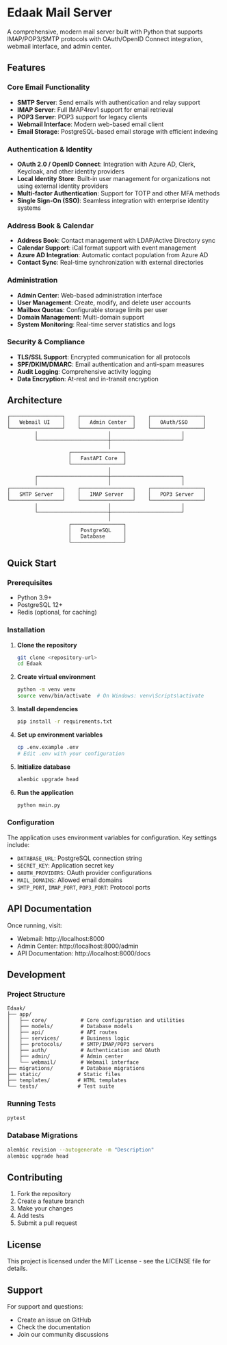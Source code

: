 # Edaak Mail Server

A comprehensive, modern mail server built with Python that supports IMAP/POP3/SMTP protocols with OAuth/OpenID Connect integration, webmail interface, and admin center.

## Features

### Core Email Functionality
- **SMTP Server**: Send emails with authentication and relay support
- **IMAP Server**: Full IMAP4rev1 support for email retrieval
- **POP3 Server**: POP3 support for legacy clients
- **Webmail Interface**: Modern web-based email client
- **Email Storage**: PostgreSQL-based email storage with efficient indexing

### Authentication & Identity
- **OAuth 2.0 / OpenID Connect**: Integration with Azure AD, Clerk, Keycloak, and other identity providers
- **Local Identity Store**: Built-in user management for organizations not using external identity providers
- **Multi-factor Authentication**: Support for TOTP and other MFA methods
- **Single Sign-On (SSO)**: Seamless integration with enterprise identity systems

### Address Book & Calendar
- **Address Book**: Contact management with LDAP/Active Directory sync
- **Calendar Support**: iCal format support with event management
- **Azure AD Integration**: Automatic contact population from Azure AD
- **Contact Sync**: Real-time synchronization with external directories

### Administration
- **Admin Center**: Web-based administration interface
- **User Management**: Create, modify, and delete user accounts
- **Mailbox Quotas**: Configurable storage limits per user
- **Domain Management**: Multi-domain support
- **System Monitoring**: Real-time server statistics and logs

### Security & Compliance
- **TLS/SSL Support**: Encrypted communication for all protocols
- **SPF/DKIM/DMARC**: Email authentication and anti-spam measures
- **Audit Logging**: Comprehensive activity logging
- **Data Encryption**: At-rest and in-transit encryption

## Architecture

```
┌─────────────────┐    ┌─────────────────┐    ┌─────────────────┐
│   Webmail UI    │    │   Admin Center  │    │   OAuth/SSO     │
└─────────────────┘    └─────────────────┘    └─────────────────┘
         │                       │                       │
         └───────────────────────┼───────────────────────┘
                                 │
                    ┌─────────────────┐
                    │   FastAPI Core  │
                    └─────────────────┘
                                 │
         ┌───────────────────────┼───────────────────────┐
         │                       │                       │
┌─────────────────┐    ┌─────────────────┐    ┌─────────────────┐
│   SMTP Server   │    │   IMAP Server   │    │   POP3 Server   │
└─────────────────┘    └─────────────────┘    └─────────────────┘
         │                       │                       │
         └───────────────────────┼───────────────────────┘
                                 │
                    ┌─────────────────┐
                    │   PostgreSQL    │
                    │   Database      │
                    └─────────────────┘
```

## Quick Start

### Prerequisites
- Python 3.9+
- PostgreSQL 12+
- Redis (optional, for caching)

### Installation

1. **Clone the repository**
   ```bash
   git clone <repository-url>
   cd Edaak
   ```

2. **Create virtual environment**
   ```bash
   python -m venv venv
   source venv/bin/activate  # On Windows: venv\Scripts\activate
   ```

3. **Install dependencies**
   ```bash
   pip install -r requirements.txt
   ```

4. **Set up environment variables**
   ```bash
   cp .env.example .env
   # Edit .env with your configuration
   ```

5. **Initialize database**
   ```bash
   alembic upgrade head
   ```

6. **Run the application**
   ```bash
   python main.py
   ```

### Configuration

The application uses environment variables for configuration. Key settings include:

- `DATABASE_URL`: PostgreSQL connection string
- `SECRET_KEY`: Application secret key
- `OAUTH_PROVIDERS`: OAuth provider configurations
- `MAIL_DOMAINS`: Allowed email domains
- `SMTP_PORT`, `IMAP_PORT`, `POP3_PORT`: Protocol ports

## API Documentation

Once running, visit:
- Webmail: http://localhost:8000
- Admin Center: http://localhost:8000/admin
- API Documentation: http://localhost:8000/docs

## Development

### Project Structure
```
Edaak/
├── app/
│   ├── core/           # Core configuration and utilities
│   ├── models/         # Database models
│   ├── api/            # API routes
│   ├── services/       # Business logic
│   ├── protocols/      # SMTP/IMAP/POP3 servers
│   ├── auth/           # Authentication and OAuth
│   ├── admin/          # Admin center
│   └── webmail/        # Webmail interface
├── migrations/         # Database migrations
├── static/            # Static files
├── templates/         # HTML templates
└── tests/             # Test suite
```

### Running Tests
```bash
pytest
```

### Database Migrations
```bash
alembic revision --autogenerate -m "Description"
alembic upgrade head
```

## Contributing

1. Fork the repository
2. Create a feature branch
3. Make your changes
4. Add tests
5. Submit a pull request

## License

This project is licensed under the MIT License - see the LICENSE file for details.

## Support

For support and questions:
- Create an issue on GitHub
- Check the documentation
- Join our community discussions 